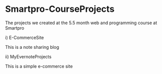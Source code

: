 # Smartpro-CourseProjects
The projects we created at the 5.5 month web and programming course at Smartpro

i) E-CommerceSite

This is a note sharing blog

ii) MyEvernoteProjects

This is a simple e-commerce site
